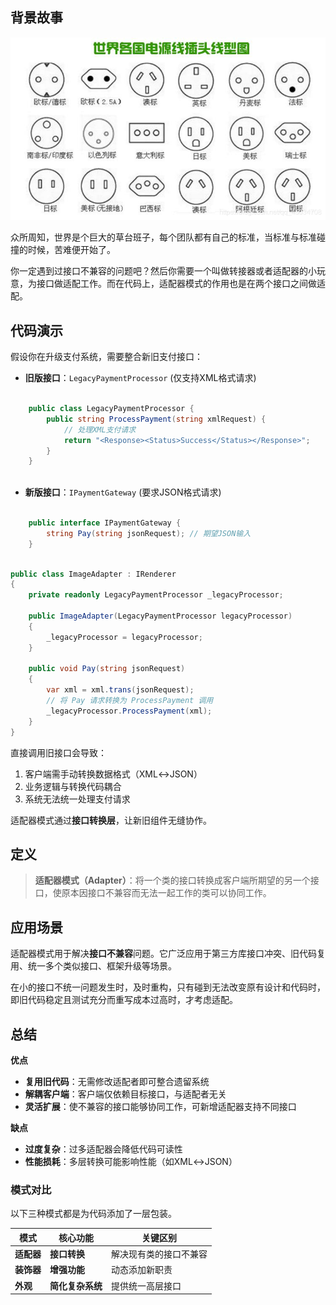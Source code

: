 ## 背景故事

![](image/接口.png)

众所周知，世界是个巨大的草台班子，每个团队都有自己的标准，当标准与标准碰撞的时候，苦难便开始了。

你一定遇到过接口不兼容的问题吧？然后你需要一个叫做转接器或者适配器的小玩意，为接口做适配工作。而在代码上，适配器模式的作用也是在两个接口之间做适配。

## 代码演示

假设你在升级支付系统，需要整合新旧支付接口：

- **旧版接口**：`LegacyPaymentProcessor` (仅支持XML格式请求)
```cs
    
    public class LegacyPaymentProcessor {
        public string ProcessPayment(string xmlRequest) {
            // 处理XML支付请求
            return "<Response><Status>Success</Status></Response>";
        }
    }
    
```
- **新版接口**：`IPaymentGateway` (要求JSON格式请求)
```cs
    
    public interface IPaymentGateway {
        string Pay(string jsonRequest); // 期望JSON输入
    }
    
```

```cs [适配器]
public class ImageAdapter : IRenderer
{
    private readonly LegacyPaymentProcessor _legacyProcessor;

    public ImageAdapter(LegacyPaymentProcessor legacyProcessor)
    {
        _legacyProcessor = legacyProcessor;
    }

    public void Pay(string jsonRequest)
    {
	    var xml = xml.trans(jsonRequest);
        // 将 Pay 请求转换为 ProcessPayment 调用
        _legacyProcessor.ProcessPayment(xml);
    }
}

```

直接调用旧接口会导致：

1. 客户端需手动转换数据格式（XML↔JSON）
2. 业务逻辑与转换代码耦合
3. 系统无法统一处理支付请求

适配器模式通过**接口转换层**，让新旧组件无缝协作。

## 定义

> **适配器模式（Adapter）**：将一个类的接口转换成客户端所期望的另一个接口，使原本因接口不兼容而无法一起工作的类可以协同工作。

<import filepath="./UML/6.puml" />

## 应用场景

适配器模式用于解决**接口不兼容**问题。它广泛应用于第三方库接口冲突、旧代码复用、统一多个类似接口、框架升级等场景。

在小的接口不统一问题发生时，及时重构，只有碰到无法改变原有设计和代码时，即旧代码稳定且测试充分而重写成本过高时，才考虑适配。

## 总结

**优点**
- **复用旧代码**：无需修改适配者即可整合遗留系统
- **解耦客户端**：客户端仅依赖目标接口，与适配者无关
- **灵活扩展**：使不兼容的接口能够协同工作，可新增适配器支持不同接口

**缺点**
- **过度复杂**：过多适配器会降低代码可读性
- **性能损耗**：多层转换可能影响性能（如XML↔JSON）

### 模式对比

以下三种模式都是为代码添加了一层包装。

| 模式      | 核心功能       | 关键区别        |
| ------- | ---------- | ----------- |
| **适配器** | **接口转换**   | 解决现有类的接口不兼容 |
| **装饰器** | **增强功能**   | 动态添加新职责     |
| **外观**  | **简化复杂系统** | 提供统一高层接口    |
